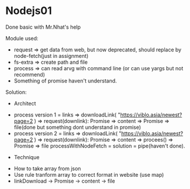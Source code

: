 # Nodejs01
Done basic with Mr.Nhat's help

Module used:
- request => get data from web, but now deprecated, should replace by node-fetch(just in assignment)
- fs-extra => create path and file
- process => can read arvg with command line (or can use yargs but not recommend)
- Something of promise haven't understand.

Solution:
* Architect
- process version 1 = links => downloadLink( "https://viblo.asia/newest?page=2 ) => request(downlink): Promise => content =>  Promise =>   file(done but something dont understand in promise)
- process version 2 = links => downloadLink( "https://viblo.asia/newest?page=2 ) => request(downlink): Promise => content => procees()  => Promise => file processWithNodeFetch = solution = pipe(haven't done).

* Technique
- How to take array from json
- Use rule tranform array to correct format in website (use map)
- linkDownload -> Promise -> content -> file
